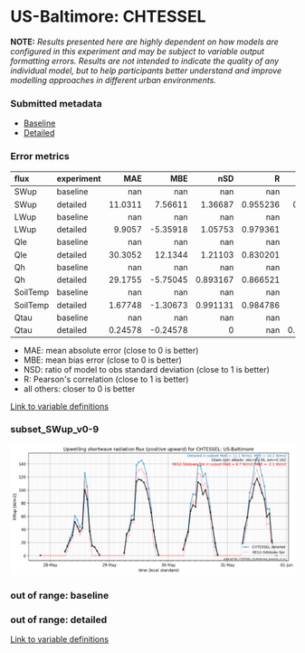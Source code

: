 # US-Baltimore: CHTESSEL

**NOTE:** *Results presented here are highly dependent on how models are configured in this experiment and may be subject to variable output formatting errors. Results are not intended to indicate the quality of any individual model, but to help participants better understand and improve modelling approaches in different urban environments.*

### Submitted metadata

- [Baseline](CHTESSEL_US-Baltimore_baseline_attrs.md)
- [Detailed](CHTESSEL_US-Baltimore_detailed_attrs.md)

### Error metrics

| flux     | experiment   |       MAE |       MBE |        nSD |          R |          5th |      95th |       RMSE |      cRMSE |      AMBE |        1-nSD |         1-R |   nSkewness |   nKurtosis |     Overlap |
|:---------|:-------------|----------:|----------:|-----------:|-----------:|-------------:|----------:|-----------:|-----------:|----------:|-------------:|------------:|------------:|------------:|------------:|
| SWup     | baseline     | nan       | nan       | nan        | nan        | nan          | nan       | nan        | nan        | nan       | nan          | nan         | nan         | nan         | nan         |
| SWup     | detailed     |  11.0311  |   7.56611 |   1.36687  |   0.955236 |   0.0637375  |  33.6928  |  18.6065   |   0.506918 |   7.56611 |   0.366868   |   0.0447641 |   1.10502   |   2.67274   |   0.118811  |
| LWup     | baseline     | nan       | nan       | nan        | nan        | nan          | nan       | nan        | nan        | nan       | nan          | nan         | nan         | nan         | nan         |
| LWup     | detailed     |   9.9057  |  -5.35918 |   1.05753  |   0.979361 |   8.82208    |   6.14987 |  13.1206   |   0.216709 |   5.35918 |   0.0575275  |   0.0206393 |   2.73429   |   0.234742  |   0.0730703 |
| Qle      | baseline     | nan       | nan       | nan        | nan        | nan          | nan       | nan        | nan        | nan       | nan          | nan         | nan         | nan         | nan         |
| Qle      | detailed     |  30.3052  |  12.1344  |   1.21103  |   0.830201 |  12.2842     |  45.5565  |  50.3224   |   0.67513  |  12.1344  |   0.211032   |   0.169799  |   0.0360819 |   0.213325  |   0.232339  |
| Qh       | baseline     | nan       | nan       | nan        | nan        | nan          | nan       | nan        | nan        | nan       | nan          | nan         | nan         | nan         | nan         |
| Qh       | detailed     |  29.1755  |  -5.75045 |   0.893167 |   0.866521 |   1.91277    |  30.4106  |  44.697    |   0.499851 |   5.75045 |   0.106834   |   0.133479  |   0.033976  |   0.283506  |   0.1192    |
| SoilTemp | baseline     | nan       | nan       | nan        | nan        | nan          | nan       | nan        | nan        | nan       | nan          | nan         | nan         | nan         | nan         |
| SoilTemp | detailed     |   1.67748 |  -1.30673 |   0.991131 |   0.984786 |   0.850037   |   1.14456 |   2.08623  |   0.17389  |   1.30673 |   0.00887202 |   0.0152145 |   0.182715  |   0.0376417 |   0.101288  |
| Qtau     | baseline     | nan       | nan       | nan        | nan        | nan          | nan       | nan        | nan        | nan       | nan          | nan         | nan         | nan         | nan         |
| Qtau     | detailed     |   0.24578 |  -0.24578 |   0        | nan        |   0.00407993 |   0.86252 |   0.390227 | nan        |   0.24578 |   1          | nan         |   1         |   1         |   0.885402  |

 - MAE: mean absolute error (close to 0 is better)
 - MBE: mean bias error (close to 0 is better)
 - NSD: ratio of model to obs standard deviation (close to 1 is better)
 - R: Pearson's correlation (close to 1 is better)
 - all others: closer to 0 is better

[Link to variable definitions](../modelattrs/variable_definitions.md)

### <a name="subset_swup_v0-9"></a>subset_SWup_v0-9
[![CHTESSEL_US-Baltimore_subset_SWup_v0-9.png](CHTESSEL_US-Baltimore_subset_SWup_v0-9.png)](CHTESSEL_US-Baltimore_subset_SWup_v0-9.png)

### out of range: baseline


### out of range: detailed



[Link to variable definitions](../modelattrs/variable_definitions.md)

